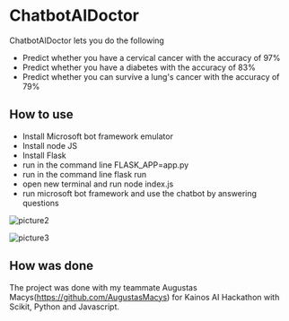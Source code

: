 # ChatbotAIDoctor

ChatbotAIDoctor lets you do the following 

  - Predict whether you have a cervical cancer with the accuracy of 97%
  - Predict whether you have a diabetes with the accuracy of 83%
  - Predict whether you can survive a lung's cancer with the accuracy of 79%
  
  
## How to use

* Install Microsoft bot framework emulator
* Install node JS
* Install Flask
* run in the command line FLASK_APP=app.py
* run in the command line flask run
* open new terminal and run node index.js
* run microsoft bot framework and use the chatbot by answering questions

![picture2](https://user-images.githubusercontent.com/13801804/45921699-67385000-beb2-11e8-903b-3661f5f81936.png)

![picture3](https://user-images.githubusercontent.com/13801804/45921715-aebedc00-beb2-11e8-892c-45bc87f874f5.png)



## How was done

The project was done with my teammate Augustas Macys(https://github.com/AugustasMacys) for Kainos AI Hackathon with Scikit, Python and Javascript.
